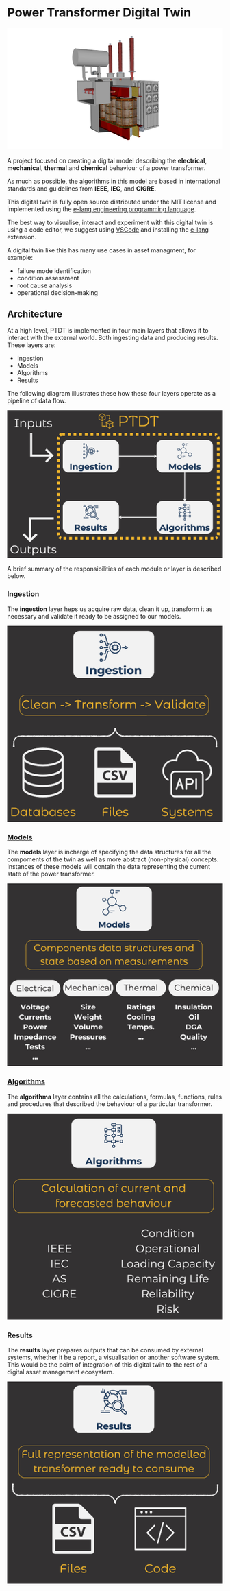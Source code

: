 # Power Transformer Digital Twin

![Power Transformer](./images//power-transformer.png)

A project focused on creating a digital model describing the **electrical**, **mechanical**, **thermal** and **chemical** behaviour of a power transformer.

As much as possible, the algorithms in this model are based in international standards and guidelines from **IEEE**, **IEC**, and **CIGRE**.

This digital twin is fully open source distributed under the MIT license and implemented using the [e-lang engineering programming language](https://github.com/EngineersTools/e-lang).

The best way to visualise, interact and experiment with this digital twin is using a code editor, we suggest using [VSCode](https://code.visualstudio.com/) and installing the [e-lang](https://marketplace.visualstudio.com/items?itemName=EngineersTools.e-lang) extension.

A digital twin like this has many use cases in asset managment, for example:

- failure mode identification
- condition assessment
- root cause analysis
- operational decision-making

## Architecture

At a high level, PTDT is implemented in four main layers that allows it to interact with the external world. Both ingesting data and producing results. These layers are:

- Ingestion
- Models
- Algorithms
- Results

The following diagram illustrates these how these four layers operate as a pipeline of data flow.

![architecture](./images/architecture.png)

A brief summary of the responsibilities of each module or layer is described below.

### Ingestion

The **ingestion** layer heps us acquire raw data, clean it up, transform it as necessary and validate it ready to be assigned to our models.

![ingestion](./images/ingestion.png)

### [Models](./src/models/)

The **models** layer is incharge of specifying the data structures for all the compoments of the twin as well as more abstract (non-physical) concepts. Instances of these models will contain the data representing the current state of the power transformer.

![models](./images/models.png)

### [Algorithms](./src/algorithms/)

The **algorithma** layer contains all the calculations, formulas, functions, rules and procedures that described the behaviour of a particular transformer.

![algorithms](./images/algorithms.png)

### Results

The **results** layer prepares outputs that can be consumed by external systems, whether it be a report, a visualisation or another software system. This would be the point of integration of this digital twin to the rest of a digital asset management ecosystem.

![results](./images/results.png)